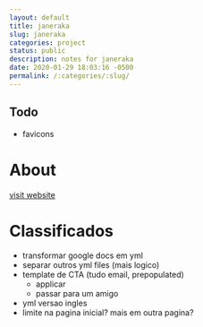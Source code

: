 ```yaml
---
layout: default
title: janeraka
slug: janeraka
categories: project
status: public
description: notes for janeraka
date: 2020-01-29 18:03:16 -0500
permalink: /:categories/:slug/
---
```


## Todo

- favicons

# About 

[visit website](https://janeraka.org)


# Classificados

- transformar google docs em yml
- separar outros yml files (mais logico)
- template de CTA (tudo email, prepopulated)
	- applicar
	- passar para um amigo
- yml versao ingles
- limite na pagina inicial? mais em outra pagina?

